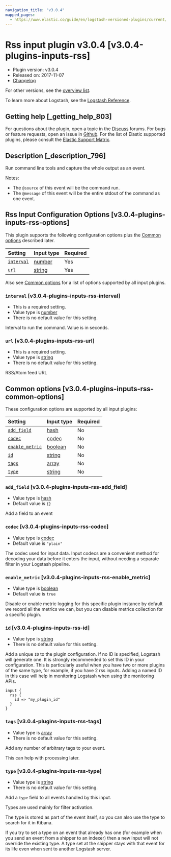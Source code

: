 ```yaml
---
navigation_title: "v3.0.4"
mapped_pages:
  - https://www.elastic.co/guide/en/logstash-versioned-plugins/current/v3.0.4-plugins-inputs-rss.html
---
```


# Rss input plugin v3.0.4 [v3.0.4-plugins-inputs-rss]

* Plugin version: v3.0.4
* Released on: 2017-11-07
* [Changelog](https://github.com/logstash-plugins/logstash-input-rss/blob/v3.0.4/CHANGELOG.md)

For other versions, see the [overview list](input-rss-index.md).

To learn more about Logstash, see the [Logstash Reference](https://www.elastic.co/guide/en/logstash/current/index.html).

## Getting help [_getting_help_803]

For questions about the plugin, open a topic in the [Discuss](http://discuss.elastic.co) forums. For bugs or feature requests, open an issue in [Github](https://github.com/logstash-plugins/logstash-input-rss). For the list of Elastic supported plugins, please consult the [Elastic Support Matrix](https://www.elastic.co/support/matrix#matrix_logstash_plugins).

## Description [_description_796]

Run command line tools and capture the whole output as an event.

Notes:

* The `@source` of this event will be the command run.
* The `@message` of this event will be the entire stdout of the command as one event.

## Rss Input Configuration Options [v3.0.4-plugins-inputs-rss-options]

This plugin supports the following configuration options plus the [Common options](v3-0-4-plugins-inputs-rss.md#v3.0.4-plugins-inputs-rss-common-options) described later.

| Setting | Input type | Required |
| :- | :- | :- |
| [`interval`](v3-0-4-plugins-inputs-rss.md#v3.0.4-plugins-inputs-rss-interval) | [number](/lsr/value-types.md#number) | Yes |
| [`url`](v3-0-4-plugins-inputs-rss.md#v3.0.4-plugins-inputs-rss-url) | [string](/lsr/value-types.md#string) | Yes |

Also see [Common options](v3-0-4-plugins-inputs-rss.md#v3.0.4-plugins-inputs-rss-common-options) for a list of options supported by all input plugins.

### `interval` [v3.0.4-plugins-inputs-rss-interval]

* This is a required setting.
* Value type is [number](/lsr/value-types.md#number)
* There is no default value for this setting.

Interval to run the command. Value is in seconds.

### `url` [v3.0.4-plugins-inputs-rss-url]

* This is a required setting.
* Value type is [string](/lsr/value-types.md#string)
* There is no default value for this setting.

RSS/Atom feed URL

## Common options [v3.0.4-plugins-inputs-rss-common-options]

These configuration options are supported by all input plugins:

| Setting | Input type | Required |
| :- | :- | :- |
| [`add_field`](v3-0-4-plugins-inputs-rss.md#v3.0.4-plugins-inputs-rss-add_field) | [hash](/lsr/value-types.md#hash) | No |
| [`codec`](v3-0-4-plugins-inputs-rss.md#v3.0.4-plugins-inputs-rss-codec) | [codec](/lsr/value-types.md#codec) | No |
| [`enable_metric`](v3-0-4-plugins-inputs-rss.md#v3.0.4-plugins-inputs-rss-enable_metric) | [boolean](/lsr/value-types.md#boolean) | No |
| [`id`](v3-0-4-plugins-inputs-rss.md#v3.0.4-plugins-inputs-rss-id) | [string](/lsr/value-types.md#string) | No |
| [`tags`](v3-0-4-plugins-inputs-rss.md#v3.0.4-plugins-inputs-rss-tags) | [array](/lsr/value-types.md#array) | No |
| [`type`](v3-0-4-plugins-inputs-rss.md#v3.0.4-plugins-inputs-rss-type) | [string](/lsr/value-types.md#string) | No |

### `add_field` [v3.0.4-plugins-inputs-rss-add_field]

* Value type is [hash](/lsr/value-types.md#hash)
* Default value is `{}`

Add a field to an event

### `codec` [v3.0.4-plugins-inputs-rss-codec]

* Value type is [codec](/lsr/value-types.md#codec)
* Default value is `"plain"`

The codec used for input data. Input codecs are a convenient method for decoding your data before it enters the input, without needing a separate filter in your Logstash pipeline.

### `enable_metric` [v3.0.4-plugins-inputs-rss-enable_metric]

* Value type is [boolean](/lsr/value-types.md#boolean)
* Default value is `true`

Disable or enable metric logging for this specific plugin instance by default we record all the metrics we can, but you can disable metrics collection for a specific plugin.

### `id` [v3.0.4-plugins-inputs-rss-id]

* Value type is [string](/lsr/value-types.md#string)
* There is no default value for this setting.

Add a unique `ID` to the plugin configuration. If no ID is specified, Logstash will generate one. It is strongly recommended to set this ID in your configuration. This is particularly useful when you have two or more plugins of the same type, for example, if you have 2 rss inputs. Adding a named ID in this case will help in monitoring Logstash when using the monitoring APIs.

```
input {
  rss {
    id => "my_plugin_id"
  }
}
```

### `tags` [v3.0.4-plugins-inputs-rss-tags]

* Value type is [array](/lsr/value-types.md#array)
* There is no default value for this setting.

Add any number of arbitrary tags to your event.

This can help with processing later.

### `type` [v3.0.4-plugins-inputs-rss-type]

* Value type is [string](/lsr/value-types.md#string)
* There is no default value for this setting.

Add a `type` field to all events handled by this input.

Types are used mainly for filter activation.

The type is stored as part of the event itself, so you can also use the type to search for it in Kibana.

If you try to set a type on an event that already has one (for example when you send an event from a shipper to an indexer) then a new input will not override the existing type. A type set at the shipper stays with that event for its life even when sent to another Logstash server.
